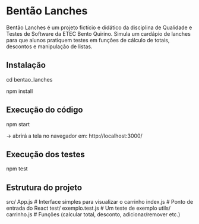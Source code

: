 # Bentão Lanches
Bentão Lanches é um projeto fictício e didático da disciplina de Qualidade e Testes de Software da ETEC Bento Quirino. Simula um cardápio de lanches para que alunos pratiquem testes em funções de cálculo de totais, descontos e manipulação de listas.

## Instalação

cd bentao_lanches

npm install

## Execução do código

npm start

-> abrirá a tela no navegador em: http://localhost:3000/

## Execução dos testes

npm test

## Estrutura do projeto

src/
  App.js                        # Interface simples para visualizar o carrinho
  index.js                      # Ponto de entrada do React
  test/
    exemplo.test.js             # Um teste de exemplo
  utils/
    carrinho.js                 # Funções (calcular total, desconto, adicionar/remover etc.)
    
